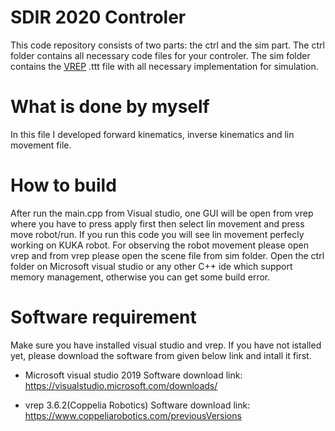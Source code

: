 # SDIR 2020 Controler
This code repository consists of two parts: the ctrl and the sim part. The ctrl folder contains all necessary code files for your controler. The sim folder contains the [VREP](https://www.coppeliarobotics.com/) .ttt file with all necessary implementation for simulation.

# What is done by myself
In this file I developed forward kinematics, inverse kinematics and lin movement file. 

# How to build
After run the main.cpp from Visual studio, one GUI will be open from vrep where you have to press apply first then select lin movement and press move robot/run.
If you run this code you will see lin movement perfecly working on KUKA robot. For observing the robot movement please open vrep and from vrep please open the scene file from sim folder. Open the ctrl folder on Microsoft visual studio or any other C++ ide which support memory management, otherwise you can get some build error.




# Software requirement 

Make sure you have installed visual studio and vrep. If you have not istalled yet, please download the software from given below link and intall it first.

* Microsoft visual studio 2019
Software download link: https://visualstudio.microsoft.com/downloads/

* vrep 3.6.2(Coppelia Robotics)
Software download link: https://www.coppeliarobotics.com/previousVersions




